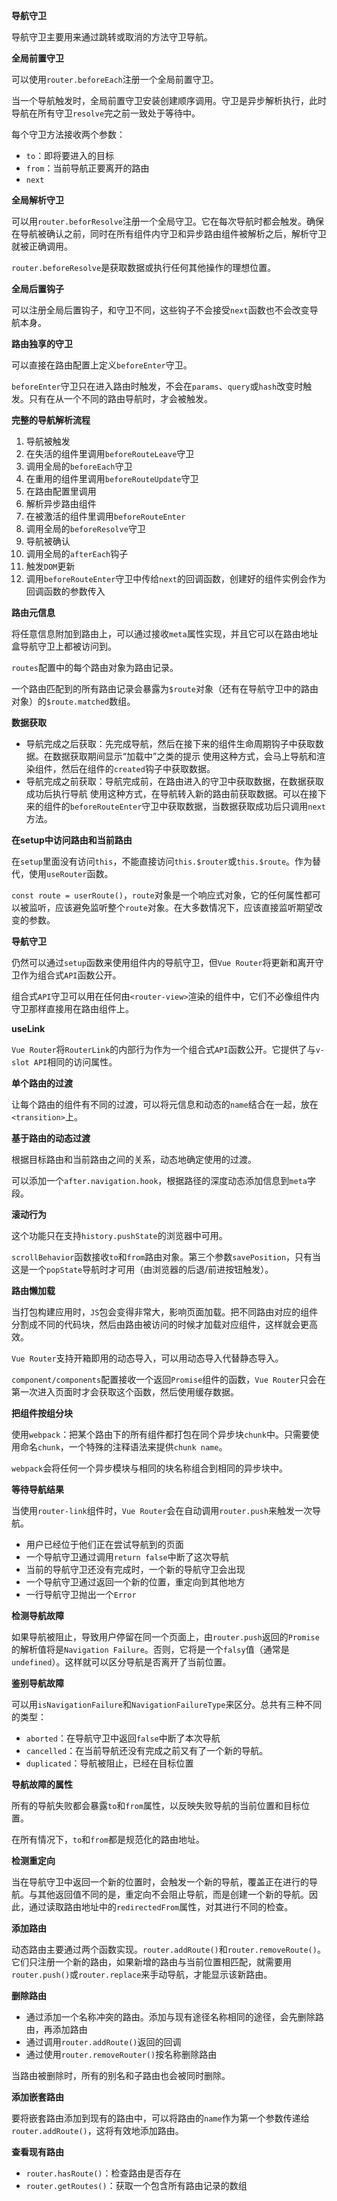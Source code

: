 **导航守卫**

导航守卫主要用来通过跳转或取消的方法守卫导航。

**全局前置守卫**

可以使用`router.beforeEach`注册一个全局前置守卫。

当一个导航触发时，全局前置守卫安装创建顺序调用。守卫是异步解析执行，此时导航在所有守卫`resolve`完之前一致处于等待中。

每个守卫方法接收两个参数：

- `to`：即将要进入的目标
- `from`：当前导航正要离开的路由
- `next`

**全局解析守卫**

可以用`router.beforResolve`注册一个全局守卫。它在每次导航时都会触发。确保在导航被确认之前，同时在所有组件内守卫和异步路由组件被解析之后，解析守卫就被正确调用。

`router.beforeResolve`是获取数据或执行任何其他操作的理想位置。

**全局后置钩子**

可以注册全局后置钩子，和守卫不同，这些钩子不会接受`next`函数也不会改变导航本身。

**路由独享的守卫**

可以直接在路由配置上定义`beforeEnter`守卫。

`beforeEnter`守卫只在进入路由时触发，不会在`params`、`query`或`hash`改变时触发。只有在从一个不同的路由导航时，才会被触发。

**完整的导航解析流程**

1. 导航被触发
2. 在失活的组件里调用`beforeRouteLeave`守卫
3. 调用全局的`beforeEach`守卫
4. 在重用的组件里调用`beforeRouteUpdate`守卫
5. 在路由配置里调用
6. 解析异步路由组件
7. 在被激活的组件里调用`beforeRouteEnter`
8. 调用全局的`beforeResolve`守卫
9. 导航被确认
10. 调用全局的`afterEach`钩子
11. 触发`DOM`更新
12. 调用`beforeRouteEnter`守卫中传给`next`的回调函数，创建好的组件实例会作为回调函数的参数传入

**路由元信息**

将任意信息附加到路由上，可以通过接收`meta`属性实现，并且它可以在路由地址盒导航守卫上都被访问到。

`routes`配置中的每个路由对象为路由记录。

一个路由匹配到的所有路由记录会暴露为`$route`对象（还有在导航守卫中的路由对象）的`$route.matched`数组。

**数据获取**

- 导航完成之后获取：先完成导航，然后在接下来的组件生命周期钩子中获取数据。在数据获取期间显示“加载中”之类的提示
	使用这种方式，会马上导航和渲染组件，然后在组件的`created`钩子中获取数据。
- 导航完成之前获取：导航完成前，在路由进入的守卫中获取数据，在数据获取成功后执行导航
	使用这种方式，在导航转入新的路由前获取数据。可以在接下来的组件的`beforeRouteEnter`守卫中获取数据，当数据获取成功后只调用`next`方法。

**在setup中访问路由和当前路由**

在`setup`里面没有访问`this`，不能直接访问`this.$router`或`this.$route`。作为替代，使用`useRouter`函数。

`const route = userRoute()`，`route`对象是一个响应式对象，它的任何属性都可以被监听，应该避免监听整个`route`对象。在大多数情况下，应该直接监听期望改变的参数。

**导航守卫**

仍然可以通过`setup`函数来使用组件内的导航守卫，但`Vue Router`将更新和离开守卫作为组合式`API`函数公开。

组合式`API`守卫可以用在任何由`<router-view>`渲染的组件中，它们不必像组件内守卫那样直接用在路由组件上。

**useLink**

`Vue Router`将`RouterLink`的内部行为作为一个组合式`API`函数公开。它提供了与`v-slot API`相同的访问属性。

**单个路由的过渡**

让每个路由的组件有不同的过渡，可以将元信息和动态的`name`结合在一起，放在`<transition>`上。

**基于路由的动态过渡**

根据目标路由和当前路由之间的关系，动态地确定使用的过渡。

可以添加一个`after.navigation.hook`，根据路径的深度动态添加信息到`meta`字段。

**滚动行为**

这个功能只在支持`history.pushState`的浏览器中可用。

`scrollBehavior`函数接收`to`和`from`路由对象。第三个参数`savePosition`，只有当这是一个`popState`导航时才可用（由浏览器的后退/前进按钮触发）。

**路由懒加载**

当打包构建应用时，`JS`包会变得非常大，影响页面加载。把不同路由对应的组件分割成不同的代码块，然后由路由被访问的时候才加载对应组件，这样就会更高效。

`Vue Router`支持开箱即用的动态导入，可以用动态导入代替静态导入。

`component/components`配置接收一个返回`Promise`组件的函数，`Vue Router`只会在第一次进入页面时才会获取这个函数，然后使用缓存数据。

**把组件按组分块**

使用`webpack`：把某个路由下的所有组件都打包在同个异步块`chunk`中。只需要使用命名`chunk`，一个特殊的注释语法来提供`chunk name`。

`webpack`会将任何一个异步模块与相同的块名称组合到相同的异步块中。

**等待导航结果**

当使用`router-link`组件时，`Vue Router`会在自动调用`router.push`来触发一次导航。

- 用户已经位于他们正在尝试导航到的页面
- 一个导航守卫通过调用`return false`中断了这次导航
- 当前的导航守卫还没有完成时，一个新的导航守卫会出现
- 一个导航守卫通过返回一个新的位置，重定向到其他地方
- 一行导航守卫抛出一个`Error`

**检测导航故障**

如果导航被阻止，导致用户停留在同一个页面上，由`router.push`返回的`Promise`的解析值将是`Navigation Failure`。否则，它将是一个`falsy`值（通常是`undefined`）。这样就可以区分导航是否离开了当前位置。

**鉴别导航故障**

可以用`isNavigationFailure`和`NavigationFailureType`来区分。总共有三种不同的类型：

- `aborted`：在导航守卫中返回`false`中断了本次导航
- `cancelled`：在当前导航还没有完成之前又有了一个新的导航。
- `duplicated`：导航被阻止，已经在目标位置

**导航故障的属性**

所有的导航失败都会暴露`to`和`from`属性，以反映失败导航的当前位置和目标位置。

在所有情况下，`to`和`from`都是规范化的路由地址。

**检测重定向**

当在导航守卫中返回一个新的位置时，会触发一个新的导航，覆盖正在进行的导航。与其他返回值不同的是，重定向不会阻止导航，而是创建一个新的导航。因此，通过读取路由地址中的`redirectedFrom`属性，对其进行不同的检查。

**添加路由**

动态路由主要通过两个函数实现。`router.addRoute()`和`router.removeRoute()`。它们只注册一个新的路由，如果新增的路由与当前位置相匹配，就需要用`router.push()`或`router.replace`来手动导航，才能显示该新路由。

**删除路由**

- 通过添加一个名称冲突的路由。添加与现有途径名称相同的途径，会先删除路由，再添加路由
- 通过调用`router.addRoute()`返回的回调
- 通过使用`router.removeRouter()`按名称删除路由

当路由被删除时，所有的别名和子路由也会被同时删除。

**添加嵌套路由**

要将嵌套路由添加到现有的路由中，可以将路由的`name`作为第一个参数传递给`router.addRoute()`，这将有效地添加路由。

**查看现有路由**

- `router.hasRoute()`：检查路由是否存在
- `router.getRoutes()`：获取一个包含所有路由记录的数组



